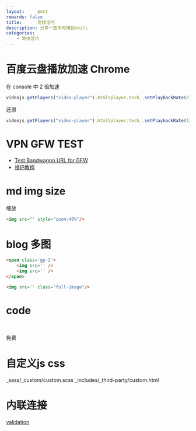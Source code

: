 ```yaml
---
layout:     post
rewards: false
title:      奇技淫巧
description: 分享一些平时用到skill
categories:
    - 奇技淫巧
---
```


# 百度云盘播放加速 Chrome

在 console 中
2 倍加速
```js
videojs.getPlayers("video-player").html5player.tech_.setPlaybackRate(2)
```
还原
```js
videojs.getPlayers("video-player").html5player.tech_.setPlaybackRate(1)
```

# <span class='heimu'>VPN GFW TEST</span>
- [Test Bandwagon URL for GFW ](https://kiwivm.64clouds.com/main-exec.php?mode=blacklistcheck)
- [换IP教程](https://www.banwago.com/1978.html)

# md img size
缩放
```html
<img src="" style="zoom:40%"/>
```

# blog 多图
```html
<span class='gp-2'>
    <img src='' />
    <img src='' />
</span>
```
```html
<img src='' class="full-image"/>
```

# code
```python

```

```
```


<span class='heimu'>免费</span>

# 自定义js css
_sass/_custom/custom.scss
_includes/_third-party/custom.html

# 内联连接
[validation](/blog/2018/05/10/Bias_Variance_trick/#validation)